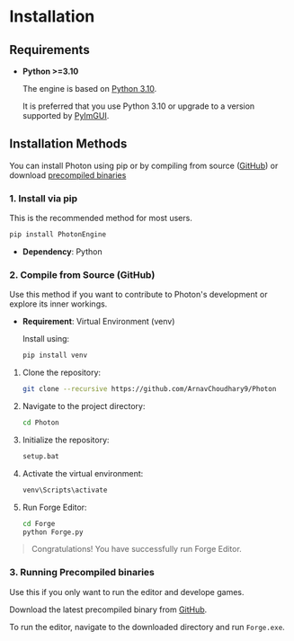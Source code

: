 # Installation

## Requirements

* **Python >=3.10**

   The engine is based on [Python 3.10](https://www.python.org/downloads/release/python-31012).

   It is preferred that you use Python 3.10 or upgrade to a version supported by [PyImGUI](https://github.com/pyimgui/pyimgui).

## Installation Methods

You can install Photon using pip or by compiling from source ([GitHub](https://github.com/ArnavChoudhary9/Photon)) or download [precompiled binaries](https://github.com/ArnavChoudhary9/Photon/releases)

### 1. Install via pip

This is the recommended method for most users.

```sh
pip install PhotonEngine
```

* **Dependency**: Python

### 2. Compile from Source (GitHub)

Use this method if you want to contribute to Photon's development or explore its inner workings.

* **Requirement**: Virtual Environment (venv)

   Install using:

   ```sh
   pip install venv
   ```

1. Clone the repository:

   ```sh
   git clone --recursive https://github.com/ArnavChoudhary9/Photon
   ```

2. Navigate to the project directory:

   ```sh
   cd Photon
   ```

3. Initialize the repository:

   ```sh
   setup.bat
   ```

4. Activate the virtual environment:

   ```sh
   venv\Scripts\activate
   ```

5. Run Forge Editor:

   ```sh
   cd Forge
   python Forge.py
   ```

> Congratulations! You have successfully run Forge Editor.

### 3. Running Precompiled binaries

Use this if you only want to run the editor and develope games.

Download the latest precompiled binary from [GitHub](https://github.com/ArnavChoudhary9/Photon/releases).

To run the editor, navigate to the downloaded directory and run `Forge.exe`.
